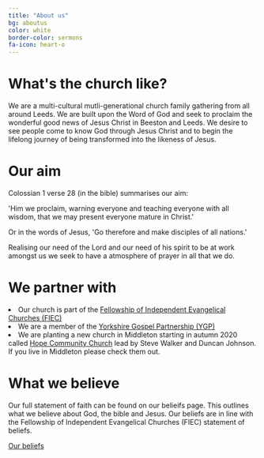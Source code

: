 ```yaml
---
title: "About us"
bg: aboutus
color: white
border-color: sermons
fa-icon: heart-o
---
```


# What's the church like?
We are a multi-cultural mutli-generational church family gathering from all around Leeds. We are built upon the Word of God and seek to proclaim the wonderful good news of Jesus Christ in Beeston and Leeds. We desire to see people come to know God through Jesus Christ and to begin the lifelong journey of being transformed into the likeness of Jesus.


# Our aim
Colossian 1 verse 28 (in the bible) summarises our aim: 

'Him we proclaim, warning everyone and teaching everyone with all wisdom, that we may present everyone mature in Christ.'

Or in the words of Jesus, 'Go therefore and make disciples of all nations.'

Realising our need of the Lord and our need of his spirit to be at work amongst us we seek to have a atmosphere of prayer in all that we do.


# We partner with
<div class="row">
  <div class="col s12">
    <li>Our church is part of the <a href="https://fiec.org.uk">Fellowship of Independent Evangelical Churches (FIEC)</a> <i class="fa fa-external-link" aria-hidden="true" style="color:white"></i></li> 
    <li>We are a member of the <a href="http://ygp.org.uk">Yorkshire Gospel Partnership (YGP)</a> <i class="fa fa-external-link" aria-hidden="true" style="color:white"></i></li> 
    <li>We are planting a new church in Middleton starting in autumn 2020 called <a href="https://hopemiddleton.co.uk">Hope Community Church</a> <i class="fa fa-external-link" aria-hidden="true" style="color:white"></i> lead by Steve Walker and Duncan Johnson. If you live in Middleton please check them out.</li>
  </div>
<div>  

# What we believe

Our full statement of faith can be found on our belieifs page. This outlines what we believe about God, the bible and Jesus. Our beliefs are in line with the Fellowship of Independent Evangelical Churches (FIEC) statement of beliefs. 

<div class="center-align">
  <a class="waves-effect waves-light btn-large" href="{{ 'we-believe' | relative_url }}">Our beliefs</a>
</div>
